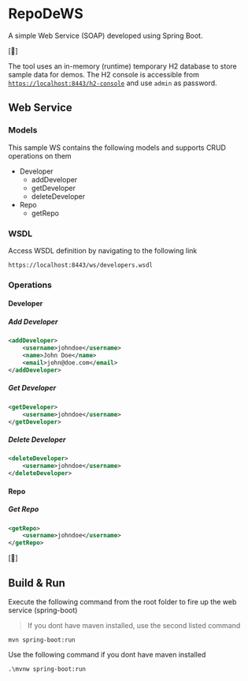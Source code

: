 # RepoDeWS

A simple Web Service (SOAP) developed using Spring Boot.

[:construction:]

The tool uses an in-memory (runtime) temporary H2 database to store sample data for demos. The H2 console is accessible from [`https://localhost:8443/h2-console`](https://localhost:8443/h2-console) and use `admin` as password.

## Web Service

### Models

This sample WS contains the following models and supports CRUD operations on them

* Developer
  * addDeveloper
  * getDeveloper
  * deleteDeveloper
* Repo
  * getRepo

### WSDL

Access WSDL definition by navigating to the following link

```http
https://localhost:8443/ws/developers.wsdl
```

### Operations

#### Developer

##### Add Developer

```xml
<addDeveloper>
    <username>johndoe</username>
    <name>John Doe</name>
    <email>john@doe.com</email>
</addDeveloper>
```

##### Get Developer

```xml
<getDeveloper>
    <username>johndoe</username>
</getDeveloper>
```

##### Delete Developer

```xml
<deleteDeveloper>
    <username>johndoe</username>
</deleteDeveloper>
```

#### Repo

##### Get Repo

```xml
<getRepo>
    <username>johndoe</username>
</getRepo>
```

[:construction:]

## Build & Run

Execute the following command from the root folder to fire up the web service (spring-boot)

> If you dont have maven installed, use the second listed command

```shell
mvn spring-boot:run
```

Use the following command if you dont have maven installed

```shell
.\mvnw spring-boot:run
```

